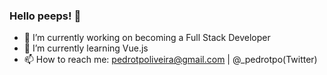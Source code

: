 ### Hello peeps! 👋

- 🔭 I’m currently working on becoming a Full Stack Developer
- 🌱 I’m currently learning Vue.js
- 📫 How to reach me: pedrotpoliveira@gmail.com | @_pedrotpo(Twitter)
